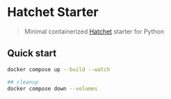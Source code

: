 # Hatchet Starter

> Minimal containerized [Hatchet](https://hatchet.run) starter for Python

## Quick start

```sh
docker compose up --build --watch

## cleanup
docker compose down --volumes
```
